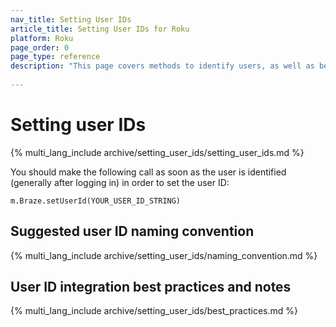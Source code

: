 ```yaml
---
nav_title: Setting User IDs
article_title: Setting User IDs for Roku
platform: Roku
page_order: 0
page_type: reference
description: "This page covers methods to identify users, as well as best practices and important considerations."
 
---
```


# Setting user IDs

{% multi_lang_include archive/setting_user_ids/setting_user_ids.md %}

You should make the following call as soon as the user is identified (generally after logging in) in order to set the user ID:

```
m.Braze.setUserId(YOUR_USER_ID_STRING)
```

## Suggested user ID naming convention

{% multi_lang_include archive/setting_user_ids/naming_convention.md %}

## User ID integration best practices and notes

{% multi_lang_include archive/setting_user_ids/best_practices.md %}

[1]: {{site.baseurl}}/developer_guide/rest_api/user_data/#user-data
[2]: {{site.baseurl}}/api/endpoints/messaging/
